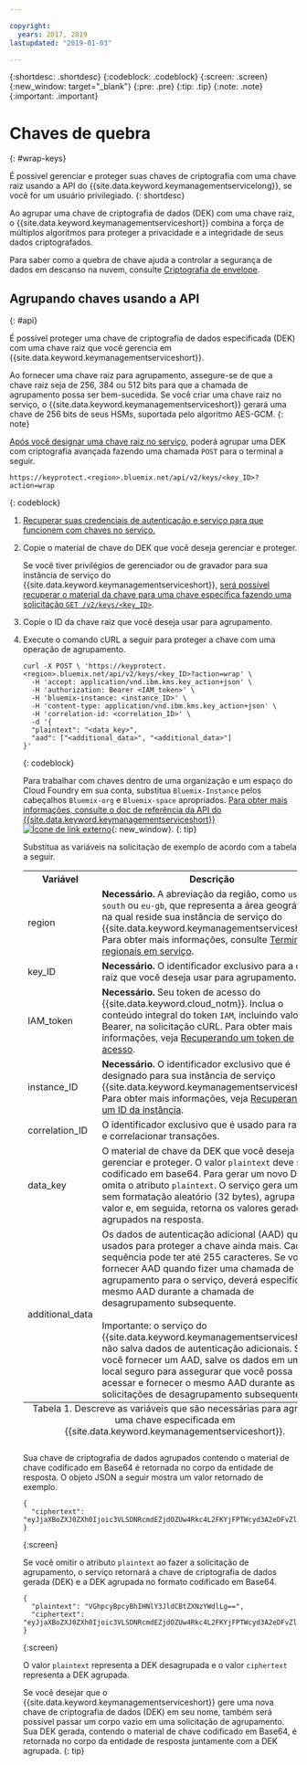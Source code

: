 ```yaml
---

copyright:
  years: 2017, 2019
lastupdated: "2019-01-03"

---
```


{:shortdesc: .shortdesc}
{:codeblock: .codeblock}
{:screen: .screen}
{:new_window: target="_blank"}
{:pre: .pre}
{:tip: .tip}
{:note: .note}
{:important: .important}

# Chaves de quebra
{: #wrap-keys}

É possível gerenciar e proteger suas chaves de criptografia com uma chave raiz usando a API do {{site.data.keyword.keymanagementservicelong}}, se você for um usuário privilegiado.
{: shortdesc}

Ao agrupar uma chave de criptografia de dados (DEK) com uma chave raiz, o {{site.data.keyword.keymanagementserviceshort}} combina a força de múltiplos algoritmos para proteger a privacidade e a integridade de seus dados criptografados.  

Para saber como a quebra de chave ajuda a controlar a segurança de dados em descanso na nuvem, consulte [Criptografia de envelope](/docs/services/key-protect/concepts/envelope-encryption.html).

## Agrupando chaves usando a API
{: #api}

É possível proteger uma chave de criptografia de dados especificada (DEK) com uma chave raiz que você gerencia em {{site.data.keyword.keymanagementserviceshort}}.

Ao fornecer uma chave raiz para agrupamento, assegure-se de que a chave raiz seja de 256, 384 ou 512 bits para que a
chamada de agrupamento possa ser bem-sucedida. Se você criar uma chave raiz no serviço, o {{site.data.keyword.keymanagementserviceshort}} gerará uma chave de 256 bits de seus HSMs, suportada pelo algoritmo AES-GCM.
{: note}

[Após você designar uma chave raiz no serviço](/docs/services/key-protect/create-root-keys.html), poderá agrupar uma DEK com criptografia avançada fazendo uma chamada `POST` para o terminal a seguir.

```
https://keyprotect.<region>.bluemix.net/api/v2/keys/<key_ID>?action=wrap
```
{: codeblock}

1. [Recuperar suas credenciais de autenticação e serviço para que funcionem com chaves no serviço.](/docs/services/key-protect/access-api.html)

2. Copie o material de chave do DEK que você deseja gerenciar e proteger.

    Se você tiver privilégios de gerenciador ou de gravador para sua instância de serviço do {{site.data.keyword.keymanagementserviceshort}}, [será possível recuperar o material da chave para uma chave específica fazendo uma solicitação `GET /v2/keys/<key_ID>`](/docs/services/key-protect/view-keys.html#api).

3. Copie o ID da chave raiz que você deseja usar para agrupamento.

4. Execute o comando cURL a seguir para proteger a chave com uma operação de agrupamento.

    ```cURL
    curl -X POST \ 'https://keyprotect.<region>.bluemix.net/api/v2/keys/<key_ID>?action=wrap' \
      -H 'accept: application/vnd.ibm.kms.key_action+json' \
      -H 'authorization: Bearer <IAM_token>' \
      -H 'bluemix-instance: <instance_ID>' \
      -H 'content-type: application/vnd.ibm.kms.key_action+json' \
      -H 'correlation-id: <correlation_ID>' \
      -d '{
      "plaintext": "<data_key>",
      "aad": ["<additional_data>", "<additional_data>"]
    }'
    ```
    {: codeblock}

    Para trabalhar com chaves dentro de uma organização e um espaço do Cloud Foundry em sua conta, substitua `Bluemix-Instance` pelos cabeçalhos `Bluemix-org` e `Bluemix-space` apropriados. [Para obter mais informações, consulte o doc de referência da API do {{site.data.keyword.keymanagementserviceshort}} ![Ícone de link externo](../../icons/launch-glyph.svg "Ícone de link externo")](https://{DomainName}/apidocs/key-protect){: new_window}.
    {: tip}

    Substitua as variáveis na solicitação de exemplo de acordo com a tabela a seguir.

    <table>
      <tr>
        <th>Variável</th>
        <th>Descrição</th>
      </tr>
      <tr>
        <td><varname>region</varname></td>
        <td><strong>Necessário.</strong> A abreviação da região, como <code>us-south</code> ou <code>eu-gb</code>, que representa a área geográfica na qual reside sua instância de serviço do {{site.data.keyword.keymanagementserviceshort}}. Para obter mais informações, consulte <a href="/docs/services/key-protect/regions.html#endpoints">Terminais regionais em serviço</a>.</td>
      </tr>
      <tr>
        <td><varname>key_ID</varname></td>
        <td><strong>Necessário.</strong> O identificador exclusivo para a chave raiz que você deseja usar para agrupamento.</td>
      </tr>
      <tr>
        <td><varname>IAM_token</varname></td>
        <td><strong>Necessário.</strong> Seu token de acesso do {{site.data.keyword.cloud_notm}}. Inclua o conteúdo integral do token <code>IAM</code>, incluindo valor Bearer, na solicitação cURL. Para obter mais informações, veja <a href="/docs/services/key-protect/access-api.html#retrieve-token">Recuperando um token de acesso</a>.</td>
      </tr>
      <tr>
        <td><varname>instance_ID</varname></td>
        <td><strong>Necessário.</strong> O identificador exclusivo que é designado para sua instância de serviço {{site.data.keyword.keymanagementserviceshort}}. Para obter mais informações, veja <a href="/docs/services/key-protect/access-api.html#retrieve-instance-ID">Recuperando um ID da instância</a>.</td>
      </tr>
      <tr>
        <td><varname>correlation_ID</varname></td>
        <td>O identificador exclusivo que é usado para rastrear e correlacionar transações.</td>
      </tr>
      <tr>
        <td><varname>data_key</varname></td>
        <td>O material de chave da DEK que você deseja gerenciar e proteger. O valor <code>plaintext</code> deve ser codificado em base64. Para gerar um novo DEK, omita o atributo <code>plaintext</code>. O serviço gera um texto sem formatação aleatório (32 bytes), agrupa esse valor e, em seguida, retorna os valores gerados e agrupados na resposta.</td>
      </tr>
      <tr>
        <td><varname>additional_data</varname></td>
        <td>Os dados de autenticação adicional (AAD) que são usados para proteger a chave ainda mais. Cada sequência pode ter até 255 caracteres. Se você fornecer AAD quando fizer uma chamada de agrupamento para o serviço, deverá especificar o mesmo AAD durante a chamada de desagrupamento subsequente.<br></br>Importante: o serviço do {{site.data.keyword.keymanagementserviceshort}} não salva dados de autenticação adicionais. Se você fornecer um AAD, salve os dados em um local seguro para assegurar que você possa acessar e fornecer o mesmo AAD durante as solicitações de desagrupamento subsequentes.</td>
      </tr>
      <caption style="caption-side:bottom;">Tabela 1. Descreve as variáveis que são necessárias para agrupar uma chave especificada em {{site.data.keyword.keymanagementserviceshort}}.</caption>
    </table>

    Sua chave de criptografia de dados agrupados contendo o material de chave codificado em Base64 é retornada no corpo da entidade de resposta. O objeto JSON a seguir mostra um valor retornado de exemplo.

    ```
    {
      "ciphertext": "eyJjaXBoZXJ0ZXh0Ijoic3VLSDNRcmdEZjdOZUw4Rkc4L2FKYjFPTWcyd3A2eDFvZlA4MEc0Z1B2RmNrV2g3cUlidHphYXU0eHpKWWoxZyIsImhhc2giOiJiMmUyODdkZDBhZTAwZGZlY2Q3OGJmMDUxYmNmZGEyNWJkNGUzMjBkYjBhN2FjNzVhMWYzZmNkMDZlMjAzZWYxNWM5MTY4N2JhODg2ZWRjZGE2YWVlMzFjYzk2MjNkNjA5YTRkZWNkN2E5Y2U3ZDc5ZTRhZGY1MWUyNWFhYWM5MjhhNzg3NmZjYjM2NDFjNTQzMTZjMjMwOGY2MThlZGM2OTE3MjAyYjA5YTdjMjA2YzkxNTBhOTk1NmUxYzcxMTZhYjZmNmQyYTQ4MzZiZTM0NTk0Y2IwNzJmY2RmYTk2ZSJ9"
    }
    ```
    {:screen}
    
    Se você omitir o atributo `plaintext` ao fazer a solicitação de agrupamento, o serviço retornará a chave de criptografia de dados gerada (DEK) e a DEK agrupada no formato codificado em Base64.

    ```
    {
      "plaintext": "VGhpcyBpcyBhIHNlY3JldCBtZXNzYWdlLg==",
      "ciphertext": "eyJjaXBoZXJ0ZXh0Ijoic3VLSDNRcmdEZjdOZUw4Rkc4L2FKYjFPTWcyd3A2eDFvZlA4MEc0Z1B2RmNrV2g3cUlidHphYXU0eHpKWWoxZyIsImhhc2giOiJiMmUyODdkZDBhZTAwZGZlY2Q3OGJmMDUxYmNmZGEyNWJkNGUzMjBkYjBhN2FjNzVhMWYzZmNkMDZlMjAzZWYxNWM5MTY4N2JhODg2ZWRjZGE2YWVlMzFjYzk2MjNkNjA5YTRkZWNkN2E5Y2U3ZDc5ZTRhZGY1MWUyNWFhYWM5MjhhNzg3NmZjYjM2NDFjNTQzMTZjMjMwOGY2MThlZGM2OTE3MjAyYjA5YTdjMjA2YzkxNTBhOTk1NmUxYzcxMTZhYjZmNmQyYTQ4MzZiZTM0NTk0Y2IwNzJmY2RmYTk2ZSJ9"
    }
    ```
    {:screen}

    O valor <code>plaintext</code> representa a DEK desagrupada e o valor <code>ciphertext</code> representa a DEK agrupada.
    
    Se você desejar que o {{site.data.keyword.keymanagementserviceshort}} gere uma nova chave de criptografia de dados (DEK) em seu nome, também será possível passar um corpo vazio em uma solicitação de agrupamento. Sua DEK gerada, contendo o material de chave codificado em Base64, é retornada no corpo da entidade de resposta juntamente com a DEK agrupada.
    {: tip}
    
